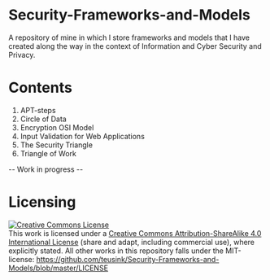 # Security-Frameworks-and-Models
A repository of mine in which I store frameworks and models that I have created along the way in the context of Information and Cyber Security and Privacy.

# Contents

1. APT-steps
1. Circle of Data
1. Encryption OSI Model
1. Input Validation for Web Applications
1. The Security Triangle
1. Triangle of Work

-- Work in progress --

# Licensing
<a rel="license" href="http://creativecommons.org/licenses/by-sa/4.0/"><img alt="Creative Commons License" style="border-width:0" src="https://i.creativecommons.org/l/by-sa/4.0/88x31.png" /></a><br />This work is licensed under a <a rel="license" href="http://creativecommons.org/licenses/by-sa/4.0/">Creative Commons Attribution-ShareAlike 4.0 International License</a> (share and adapt, including commercial use), where explicitly stated. All other works in this repository falls under the MIT-license: https://github.com/teusink/Security-Frameworks-and-Models/blob/master/LICENSE
